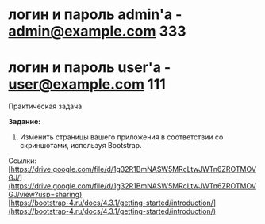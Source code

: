 # логин и пароль admin'a - admin@example.com 333
# логин и пароль user'a - user@example.com 111

Практическая задача

**Задание:**  
1. Изменить страницы вашего приложения в соответствии со скриншотами, используя Bootstrap.

Ссылки: [https://drive.google.com/file/d/1g32R1BmNASW5MRcLtwJWTn6ZROTMOVGJ/](https://drive.google.com/file/d/1g32R1BmNASW5MRcLtwJWTn6ZROTMOVGJ/view?usp=sharing)  
[https://bootstrap-4.ru/docs/4.3.1/getting-started/introduction/](https://bootstrap-4.ru/docs/4.3.1/getting-started/introduction/)
